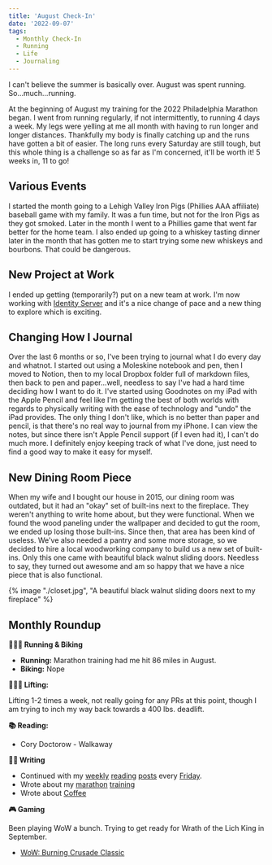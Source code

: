 ```yaml
---
title: 'August Check-In'
date: '2022-09-07'
tags:
  - Monthly Check-In
  - Running
  - Life
  - Journaling
---
```


I can't believe the summer is basically over. August was spent running. So...much...running.
<!-- excerpt -->

At the beginning of August my training for the 2022 Philadelphia Marathon began. I went from running regularly, if not intermittently, to running 4 days a week. My legs were yelling at me all month with having to run longer and longer distances. Thankfully my body is finally catching up and the runs have gotten a bit of easier. The long runs every Saturday are still tough, but this whole thing is a challenge so as far as I'm concerned, it'll be worth it! 5 weeks in, 11 to go!

## Various Events

I started the month going to a Lehigh Valley Iron Pigs (Phillies AAA affiliate) baseball game with my family. It was a fun time, but not for the Iron Pigs as they got smoked. Later in the month I went to a Phillies game that went far better for the home team. I also ended up going to a whiskey tasting dinner later in the month that has gotten me to start trying some new whiskeys and bourbons. That could be dangerous.

## New Project at Work

I ended up getting (temporarily?) put on a new team at work. I'm now working with [Identity Server](https://identityserver4.readthedocs.io/en/latest/) and it's a nice change of pace and a new thing to explore which is exciting.

## Changing How I Journal

Over the last 6 months or so, I've been trying to journal what I do every day and whatnot. I started out using a Moleskine notebook and pen, then I moved to Notion, then to my local Dropbox folder full of markdown files, then back to pen and paper...well, needless to say I've had a hard time deciding how I want to do it. I've started using Goodnotes on my iPad with the Apple Pencil and feel like I'm getting the best of both worlds with regards to physically writing with the ease of technology and "undo" the iPad provides. The only thing I don't like, which is no better than paper and pencil, is that there's no real way to journal from my iPhone. I can view the notes, but since there isn't Apple Pencil support (if I even had it), I can't do much more. I definitely enjoy keeping track of what I've done, just need to find a good way to make it easy for myself.

## New Dining Room Piece

When my wife and I bought our house in 2015, our dining room was outdated, but it had an "okay" set of built-ins next to the fireplace. They weren't anything to write home about, but they were functional. When we found the wood paneling under the wallpaper and decided to gut the room, we ended up losing those built-ins. Since then, that area has been kind of useless. We've also needed a pantry and some more storage, so we decided to hire a local woodworking company to build us a new set of built-ins. Only this one came with beautiful black walnut sliding doors. Needless to say, they turned out awesome and am so happy that we have a nice piece that is also functional.

{% image "./closet.jpg", "A beautiful black walnut sliding doors next to my fireplace" %}

## Monthly Roundup

**🏃🏼‍♂️ Running & Biking**

- **Running:** Marathon training had me hit 86 miles in August.
- **Biking:** Nope

**🏋🏼‍♂️ Lifting:**

Lifting 1-2 times a week, not really going for any PRs at this point, though I am trying to inch my way back towards a 400 lbs. deadlift.

**📚 Reading:**

- <ExternalLink href="https://bookshop.org/books/walkaway/9780765392770" title="Walkway by Cory Doctorow">Cory Doctorow - Walkaway</ExternalLink>

**✍🏻 Writing**

- Continued with my [weekly](/posts/2022/08/05/reading-list) [reading](/posts/2022/08/12/reading-list) [posts](/posts/2022/08/19/reading-list) every [Friday](/posts/2022/09/02/reading-list).
- Wrote about my [marathon](/posts/2022/08/03/marathon-training) [training](/posts/2022/08/29/marathon-training-update)
- Wrote about [Coffee](/posts/2022/08/18/upping-our-coffee-game)

**🎮 Gaming**

Been playing WoW a bunch. Trying to get ready for Wrath of the Lich King in September.

- <a href="https://worldofwarcraft.com/en-us/wowclassic" target="_blank" rel="noreferrer nofollow">WoW: Burning Crusade Classic</a>